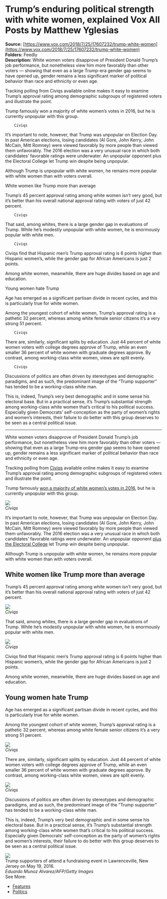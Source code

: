 # Trump’s enduring political strength with white women, explained Vox All Posts by Matthew Yglesias

**Source:** [https://www.vox.com/2018/7/25/17607232/trump-white-women](https://www.vox.com/2018/7/25/17607232/trump-white-women)  
**Folders:** Feedly  
**Description:** White women voters disapprove of President Donald Trump’s job performance, but nonetheless view him more favorably than other voters — showing that even as a large Trump-era gender gap seems to have opened up, gender remains a less significant marker of political behavior than race and ethnicity or even age. 

Tracking polling from Civiqs available online makes it easy to examine Trump’s approval rating among demographic subgroups of registered voters and illustrate the point. 

Trump famously won a majority of white women’s votes in 2016, but he is currently unpopular with this group. 

        Civiqs

It’s important to note, however, that Trump was unpopular on Election Day. In past American elections, losing candidates (Al Gore, John Kerry, John McCain, Mitt Romney) were viewed favorably by more people than viewed them unfavorably. The 2016 election was a very unusual race in which both candidates’ favorable ratings were underwater. An unpopular opponent plus the Electoral College let Trump win despite being unpopular. 

Although Trump is unpopular with white women, he remains more popular with white women than with voters overall.

White women like Trump more than average

Trump’s 45 percent approval rating among white women isn’t very good, but it’s better than his overall national approval rating with voters of just 42 percent.

        Civiqs

That said, among whites, there is a large gender gap in evaluations of Trump. While he’s modestly unpopular with white women, he is enormously popular with white men.

        Civiqs

Civiqs find that Hispanic men’s Trump approval rating is 6 points higher than Hispanic women’s, while the gender gap for African Americans is just 2 points. 

Among white women, meanwhile, there are huge divides based on age and education.

Young women hate Trump

Age has emerged as a significant partisan divide in recent cycles, and this is particularly true for white women. 

Among the youngest cohort of white women, Trump’s approval rating is a pathetic 32 percent, whereas among white female senior citizens it’s a very strong 51 percent.

        Civiqs

There are, similarly, significant splits by education. Just 44 percent of white women voters with college degrees approve of Trump, while an even smaller 36 percent of white women with graduate degrees approve. By contrast, among working-class white women, views are split evenly.

        Civiqs

Discussions of politics are often driven by stereotypes and demographic paradigms, and as such, the predominant image of the “Trump supporter” has tended to be a working-class white man. 

This is, indeed, Trump’s very best demographic and in some sense his electoral base. But in a practical sense, it’s Trump’s substantial strength among working-class white women that’s critical to his political success. Especially given Democrats’ self-conception as the party of women’s rights and women’s interests, their failure to do better with this group deserves to be seen as a central political issue. 


---

<div><div><p>White women voters disapprove of President Donald Trump’s job performance, but nonetheless view him more favorably than other voters — showing that even as a large Trump-era gender gap seems to have opened up, gender remains a less significant marker of political behavior than race and ethnicity or even age.</p></div><div><p>Tracking polling from <a href="https://www.civiqs.com/results/approve_president_trump?annotations=true&amp;net=false&amp;uncertainty=true">Civiqs</a> available online makes it easy to examine Trump’s approval rating among demographic subgroups of registered voters and illustrate the point.</p></div><div><p>Trump famously <a href="https://www.vox.com/policy-and-politics/2017/1/20/14061660/women-march-washington-vote-trump">won a majority of white women’s votes in 2016</a>, but he is currently unpopular with this group.</p></div><div><div><div><div><div><div><a href="https://platform.vox.com/wp-content/uploads/sites/2/chorus/uploads/chorus_asset/file/11736439/Screen_Shot_2018_07_24_at_9.52.26_AM.png?quality=90&amp;strip=all&amp;crop=0,0,100,100"><img src="https://platform.vox.com/wp-content/uploads/sites/2/chorus/uploads/chorus_asset/file/11736439/Screen_Shot_2018_07_24_at_9.52.26_AM.png?quality=90&amp;strip=all&amp;crop=0%2C0%2C100%2C100&amp;w=1080"></a></div></div></div><div><cite>Civiqs</cite></div></div></div></div><div><p>It’s important to note, however, that Trump was unpopular on Election Day. In past American elections, losing candidates (Al Gore, John Kerry, John McCain, Mitt Romney) were viewed favorably by more people than viewed them unfavorably. The 2016 election was a very unusual race in which both candidates’ favorable ratings were underwater. An unpopular opponent <a href="https://www.vox.com/2018/7/16/17576764/trump-electoral-college-putin">plus the Electoral College</a> let Trump win despite being unpopular.</p></div><div><p>Although Trump is unpopular with white women, he remains more popular with white women than with voters overall.</p></div><div><div><h2>White women like Trump more than average</h2></div></div><div><p>Trump’s 45 percent approval rating among white women isn’t very good, but it’s better than his overall national approval rating with voters of just 42 percent.</p></div><div><div><div><div><div><div><a href="https://platform.vox.com/wp-content/uploads/sites/2/chorus/uploads/chorus_asset/file/11736431/Screen_Shot_2018_07_24_at_9.51.43_AM.png?quality=90&amp;strip=all&amp;crop=0,0,100,100"><img src="https://platform.vox.com/wp-content/uploads/sites/2/chorus/uploads/chorus_asset/file/11736431/Screen_Shot_2018_07_24_at_9.51.43_AM.png?quality=90&amp;strip=all&amp;crop=0%2C0%2C100%2C100&amp;w=1080"></a></div></div></div><div><cite>Civiqs</cite></div></div></div></div><div><p>That said, among whites, there is a large gender gap in evaluations of Trump. While he’s modestly unpopular with white women, he is enormously popular with white men.</p></div><div><div><div><div><div><div><a href="https://platform.vox.com/wp-content/uploads/sites/2/chorus/uploads/chorus_asset/file/11736493/Screen_Shot_2018_07_24_at_9.55.21_AM.png?quality=90&amp;strip=all&amp;crop=0,0,100,100"><img src="https://platform.vox.com/wp-content/uploads/sites/2/chorus/uploads/chorus_asset/file/11736493/Screen_Shot_2018_07_24_at_9.55.21_AM.png?quality=90&amp;strip=all&amp;crop=0%2C0%2C100%2C100&amp;w=1080"></a></div></div></div><div><cite>Civiqs</cite></div></div></div></div><div><p>Civiqs find that Hispanic men’s Trump approval rating is 6 points higher than Hispanic women’s, while the gender gap for African Americans is just 2 points.</p></div><div><p>Among white women, meanwhile, there are huge divides based on age and education.</p></div><div><div><h2>Young women hate Trump</h2></div></div><div><p>Age has emerged as a significant partisan divide in recent cycles, and this is particularly true for white women.</p></div><div><p>Among the youngest cohort of white women, Trump’s approval rating is a pathetic 32 percent, whereas among white female senior citizens it’s a very strong 51 percent.</p></div><div><div><div><div><div><div><a href="https://platform.vox.com/wp-content/uploads/sites/2/chorus/uploads/chorus_asset/file/11737059/Screen_Shot_2018_07_24_at_11.14.30_AM.png?quality=90&amp;strip=all&amp;crop=0,0,100,100"><img src="https://platform.vox.com/wp-content/uploads/sites/2/chorus/uploads/chorus_asset/file/11737059/Screen_Shot_2018_07_24_at_11.14.30_AM.png?quality=90&amp;strip=all&amp;crop=0%2C0%2C100%2C100&amp;w=1080"></a></div></div></div><div><cite>Civiqs</cite></div></div></div></div><div><p>There are, similarly, significant splits by education. Just 44 percent of white women voters with college degrees approve of Trump, while an even smaller 36 percent of white women with graduate degrees approve. By contrast, among working-class white women, views are split evenly.</p></div><div><div><div><div><div><div><a href="https://platform.vox.com/wp-content/uploads/sites/2/chorus/uploads/chorus_asset/file/11737079/Screen_Shot_2018_07_24_at_11.16.37_AM.png?quality=90&amp;strip=all&amp;crop=0,0,100,100"><img src="https://platform.vox.com/wp-content/uploads/sites/2/chorus/uploads/chorus_asset/file/11737079/Screen_Shot_2018_07_24_at_11.16.37_AM.png?quality=90&amp;strip=all&amp;crop=0%2C0%2C100%2C100&amp;w=1080"></a></div></div></div><div><cite>Civiqs</cite></div></div></div></div><div><p>Discussions of politics are often driven by stereotypes and demographic paradigms, and as such, the predominant image of the “Trump supporter” has tended to be a working-class white man.</p></div><div><p>This is, indeed, Trump’s very best demographic and in some sense his electoral base. But in a practical sense, it’s Trump’s substantial strength among working-class white women that’s critical to his political success. Especially given Democrats’ self-conception as the party of women’s rights and women’s interests, their failure to do better with this group deserves to be seen as a central political issue.</p></div><div><div><div><div><div><div><a href="https://platform.vox.com/wp-content/uploads/sites/2/chorus/uploads/chorus_asset/file/11742761/GettyImages_532773826.jpg?quality=90&amp;strip=all&amp;crop=0,0,100,100"><img src="https://platform.vox.com/wp-content/uploads/sites/2/chorus/uploads/chorus_asset/file/11742761/GettyImages_532773826.jpg?quality=90&amp;strip=all&amp;crop=0%2C0%2C100%2C100&amp;w=1080"></a></div></div></div><div><figcaption>Trump supporters of attend a fundraising event in Lawrenceville, New Jersey on May 19, 2016.</figcaption> <cite>Eduardo Munoz Alvarez/AFP/Getty Images</cite></div></div></div></div><div><span>See More:<span> </span></span><ul><li><a href="https://www.vox.com/features">Features</a></li><li><a href="https://www.vox.com/politics">Politics</a></li></ul></div></div>